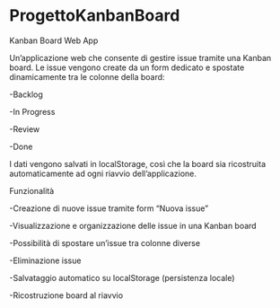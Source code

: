 # ProgettoKanbanBoard
Kanban Board Web App

Un’applicazione web che consente di gestire issue tramite una Kanban board.
Le issue vengono create da un form dedicato e spostate dinamicamente tra le colonne della board:

-Backlog

-In Progress

-Review

-Done

I dati vengono salvati in localStorage, così che la board sia ricostruita automaticamente ad ogni riavvio dell’applicazione.

Funzionalità

-Creazione di nuove issue tramite form “Nuova issue”

-Visualizzazione e organizzazione delle issue in una Kanban board

-Possibilità di spostare un’issue tra colonne diverse

-Eliminazione issue

-Salvataggio automatico su localStorage (persistenza locale)

-Ricostruzione board al riavvio
